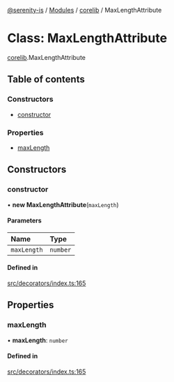 [@serenity-is](../README.md) / [Modules](../modules.md) / [corelib](../modules/corelib.md) / MaxLengthAttribute

# Class: MaxLengthAttribute

[corelib](../modules/corelib.md).MaxLengthAttribute

## Table of contents

### Constructors

- [constructor](corelib.MaxLengthAttribute.md#constructor)

### Properties

- [maxLength](corelib.MaxLengthAttribute.md#maxlength)

## Constructors

### constructor

• **new MaxLengthAttribute**(`maxLength`)

#### Parameters

| Name | Type |
| :------ | :------ |
| `maxLength` | `number` |

#### Defined in

[src/decorators/index.ts:165](https://github.com/serenity-is/serenity/blob/master/packages/corelib/src/decorators/index.ts#L165)

## Properties

### maxLength

• **maxLength**: `number`

#### Defined in

[src/decorators/index.ts:165](https://github.com/serenity-is/serenity/blob/master/packages/corelib/src/decorators/index.ts#L165)
